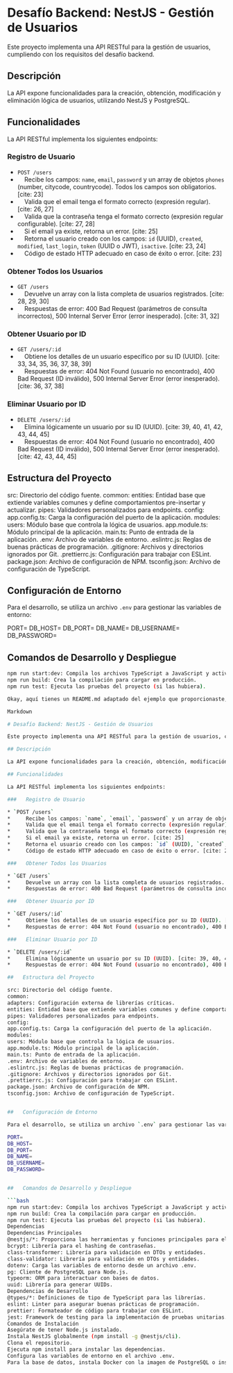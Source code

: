 # Desafío Backend: NestJS - Gestión de Usuarios

Este proyecto implementa una API RESTful para la gestión de usuarios, cumpliendo con los requisitos del desafío backend.

## Descripción

La API expone funcionalidades para la creación, obtención, modificación y eliminación lógica de usuarios, utilizando NestJS y PostgreSQL.

## Funcionalidades

La API RESTful implementa los siguientes endpoints:

###   Registro de Usuario

* `POST /users`
*     Recibe los campos: `name`, `email`, `password` y un array de objetos `phones` (number, citycode, countrycode). Todos los campos son obligatorios. [cite: 23]
*     Valida que el email tenga el formato correcto (expresión regular). [cite: 26, 27]
*     Valida que la contraseña tenga el formato correcto (expresión regular configurable). [cite: 27, 28]
*     Si el email ya existe, retorna un error. [cite: 25]
*     Retorna el usuario creado con los campos: `id` (UUID), `created`, `modified`, `last_login`, `token` (UUID o JWT), `isactive`. [cite: 23, 24]
*     Código de estado HTTP adecuado en caso de éxito o error. [cite: 23]

###   Obtener Todos los Usuarios

* `GET /users`
*     Devuelve un array con la lista completa de usuarios registrados. [cite: 28, 29, 30]
*     Respuestas de error: 400 Bad Request (parámetros de consulta incorrectos), 500 Internal Server Error (error inesperado). [cite: 31, 32]

###   Obtener Usuario por ID

* `GET /users/:id`
*     Obtiene los detalles de un usuario específico por su ID (UUID). [cite: 33, 34, 35, 36, 37, 38, 39]
*     Respuestas de error: 404 Not Found (usuario no encontrado), 400 Bad Request (ID inválido), 500 Internal Server Error (error inesperado). [cite: 36, 37, 38]

###   Eliminar Usuario por ID

* `DELETE /users/:id`
*     Elimina lógicamente un usuario por su ID (UUID). [cite: 39, 40, 41, 42, 43, 44, 45]
*     Respuestas de error: 404 Not Found (usuario no encontrado), 400 Bad Request (ID inválido), 500 Internal Server Error (error inesperado). [cite: 42, 43, 44, 45]

##   Estructura del Proyecto

src: Directorio del código fuente.
common:
entities: Entidad base que extiende variables comunes y define comportamientos pre-insertar y actualizar.
pipes: Validadores personalizados para endpoints.
config:
app.config.ts: Carga la configuración del puerto de la aplicación.
modules:
users: Módulo base que controla la lógica de usuarios.
app.module.ts: Módulo principal de la aplicación.
main.ts: Punto de entrada de la aplicación.
.env: Archivo de variables de entorno.
.eslintrc.js: Reglas de buenas prácticas de programación.
.gitignore: Archivos y directorios ignorados por Git.
.prettierrc.js: Configuración para trabajar con ESLint.
package.json: Archivo de configuración de NPM.
tsconfig.json: Archivo de configuración de TypeScript.

##   Configuración de Entorno

Para el desarrollo, se utiliza un archivo `.env` para gestionar las variables de entorno:

PORT=
DB_HOST=
DB_PORT=
DB_NAME=
DB_USERNAME=
DB_PASSWORD=

##   Comandos de Desarrollo y Despliegue

```bash
npm run start:dev: Compila los archivos TypeScript a JavaScript y activa la función de "watch" para recargar los cambios en tiempo real.
npm run build: Crea la compilación para cargar en producción.
npm run test: Ejecuta las pruebas del proyecto (si las hubiera).

Okay, aquí tienes un README.md adaptado del ejemplo que proporcionaste, enfocado en los requisitos y detalles del backend del desafío:

Markdown

# Desafío Backend: NestJS - Gestión de Usuarios

Este proyecto implementa una API RESTful para la gestión de usuarios, cumpliendo con los requisitos del desafío backend.

## Descripción

La API expone funcionalidades para la creación, obtención, modificación y eliminación lógica de usuarios, utilizando NestJS y PostgreSQL.

## Funcionalidades

La API RESTful implementa los siguientes endpoints:

###   Registro de Usuario

* `POST /users`
*     Recibe los campos: `name`, `email`, `password` y un array de objetos `phones` (number, citycode, countrycode). Todos los campos son obligatorios. [cite: 23]
*     Valida que el email tenga el formato correcto (expresión regular). [cite: 26, 27]
*     Valida que la contraseña tenga el formato correcto (expresión regular configurable). [cite: 27, 28]
*     Si el email ya existe, retorna un error. [cite: 25]
*     Retorna el usuario creado con los campos: `id` (UUID), `created`, `modified`, `last_login`, `token` (UUID o JWT), `isactive`. [cite: 23, 24]
*     Código de estado HTTP adecuado en caso de éxito o error. [cite: 23]

###   Obtener Todos los Usuarios

* `GET /users`
*     Devuelve un array con la lista completa de usuarios registrados. [cite: 28, 29, 30]
*     Respuestas de error: 400 Bad Request (parámetros de consulta incorrectos), 500 Internal Server Error (error inesperado). [cite: 31, 32]

###   Obtener Usuario por ID

* `GET /users/:id`
*     Obtiene los detalles de un usuario específico por su ID (UUID). [cite: 33, 34, 35, 36, 37, 38, 39]
*     Respuestas de error: 404 Not Found (usuario no encontrado), 400 Bad Request (ID inválido), 500 Internal Server Error (error inesperado). [cite: 36, 37, 38]

###   Eliminar Usuario por ID

* `DELETE /users/:id`
*     Elimina lógicamente un usuario por su ID (UUID). [cite: 39, 40, 41, 42, 43, 44, 45]
*     Respuestas de error: 404 Not Found (usuario no encontrado), 400 Bad Request (ID inválido), 500 Internal Server Error (error inesperado). [cite: 42, 43, 44, 45]

##   Estructura del Proyecto

src: Directorio del código fuente.
common:
adapters: Configuración externa de librerías críticas.
entities: Entidad base que extiende variables comunes y define comportamientos pre-insertar y actualizar.
pipes: Validadores personalizados para endpoints.
config:
app.config.ts: Carga la configuración del puerto de la aplicación.
modules:
users: Módulo base que controla la lógica de usuarios.
app.module.ts: Módulo principal de la aplicación.
main.ts: Punto de entrada de la aplicación.
.env: Archivo de variables de entorno.
.eslintrc.js: Reglas de buenas prácticas de programación.
.gitignore: Archivos y directorios ignorados por Git.
.prettierrc.js: Configuración para trabajar con ESLint.
package.json: Archivo de configuración de NPM.
tsconfig.json: Archivo de configuración de TypeScript.


##   Configuración de Entorno

Para el desarrollo, se utiliza un archivo `.env` para gestionar las variables de entorno:

PORT=
DB_HOST=
DB_PORT=
DB_NAME=
DB_USERNAME=
DB_PASSWORD=


##   Comandos de Desarrollo y Despliegue

```bash
npm run start:dev: Compila los archivos TypeScript a JavaScript y activa la función de "watch" para recargar los cambios en tiempo real.
npm run build: Crea la compilación para cargar en producción.
npm run test: Ejecuta las pruebas del proyecto (si las hubiera).
Dependencias
Dependencias Principales
@nestjs/*: Proporciona las herramientas y funciones principales para el funcionamiento del proyecto.
bcrypt: Librería para el hashing de contraseñas.
class-transformer: Librería para validación en DTOs y entidades.
class-validator: Librería para validación en DTOs y entidades.
dotenv: Carga las variables de entorno desde un archivo .env.
pg: Cliente de PostgreSQL para Node.js.
typeorm: ORM para interactuar con bases de datos.
uuid: Librería para generar UUIDs.
Dependencias de Desarrollo
@types/*: Definiciones de tipo de TypeScript para las librerías.
eslint: Linter para asegurar buenas prácticas de programación.
prettier: Formateador de código para trabajar con ESLint.
jest: Framework de testing para la implementación de pruebas unitarias.
Comandos de Instalación
Asegúrate de tener Node.js instalado.
Instala NestJS globalmente (npm install -g @nestjs/cli).
Clona el repositorio.
Ejecuta npm install para instalar las dependencias.
Configura las variables de entorno en el archivo .env.
Para la base de datos, instala Docker con la imagen de PostgreSQL o instala y configura PGAdmin.
